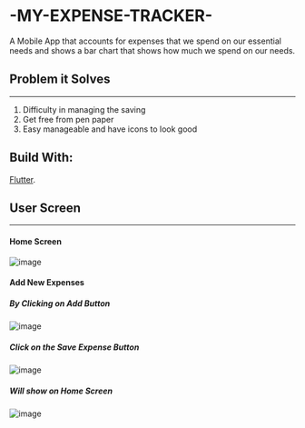 # -MY-EXPENSE-TRACKER-
A Mobile App that accounts for expenses that we spend on our essential needs and shows a bar chart that shows how much we spend on our needs.

## Problem it Solves
---
1. Difficulty in managing the saving
2. Get free from pen paper
3. Easy manageable and have icons to look good 

## Build With:
[Flutter](https://docs.flutter.dev/).

## User Screen
---
#### Home Screen
![image](https://github.com/Abhilasha-222/-MY-EXPENSE-TRACKER-/assets/94596235/0330fc3f-45ee-4165-827f-013b396d95bb)

#### Add New Expenses
##### By Clicking on Add Button
![image](https://github.com/Abhilasha-222/-MY-EXPENSE-TRACKER-/assets/94596235/6c0b0024-33ea-4349-929e-4b0f23886bb2)

##### Click on the Save Expense Button
![image](https://github.com/Abhilasha-222/-MY-EXPENSE-TRACKER-/assets/94596235/c58f1121-38f1-42cc-a570-a96391e97954)

##### Will show on Home Screen
![image](https://github.com/Abhilasha-222/-MY-EXPENSE-TRACKER-/assets/94596235/3e9be8bd-4b31-4b47-a108-7281586e04a3)





